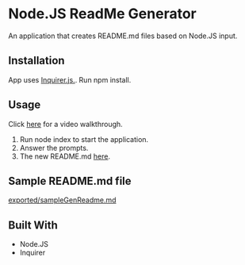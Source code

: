 # Node.JS ReadMe Generator

An application that creates README.md files based on Node.JS input.

## Installation

App uses [Inquirer.js.](https://www.npmjs.com/package/inquirer).
Run npm install. 

## Usage

Click [here](https://drive.google.com/file/d/1MH4T3KJoatlOoZkVoX4AMfBvxytWtX13/view?usp=sharing) for a video walkthrough.

1. Run node index to start the application.
2. Answer the prompts.
3. The new README.md [here](/exported/newREADME.MD).

## Sample README.md file
[exported/sampleGenReadme.md](/exported/sampleGenReadme.md)

## Built With

- Node.JS
- Inquirer

